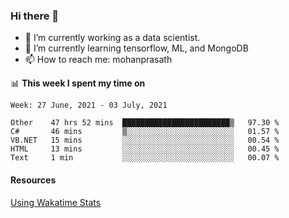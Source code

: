 ### Hi there 👋

- 🔭 I’m currently working as a data scientist.
- 🌱 I’m currently learning tensorflow, ML, and MongoDB
- 📫 How to reach me: mohanprasath

📊 **This week I spent my time on**
<!--START_SECTION:waka-->
```text
Week: 27 June, 2021 - 03 July, 2021

Other    47 hrs 52 mins  ████████████████████████▒   97.30 % 
C#       46 mins         ▒░░░░░░░░░░░░░░░░░░░░░░░░   01.57 % 
VB.NET   15 mins         ░░░░░░░░░░░░░░░░░░░░░░░░░   00.54 % 
HTML     13 mins         ░░░░░░░░░░░░░░░░░░░░░░░░░   00.45 % 
Text     1 min           ░░░░░░░░░░░░░░░░░░░░░░░░░   00.07 % 
```
<!--END_SECTION:waka-->

#### Resources
[Using Wakatime Stats](https://github.com/marketplace/actions/waka-readme)
